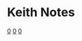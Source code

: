# Keith Notes

[0](/401/knotes/c8-labBackpackSC.md)
[0](/401/knotes/c9-exampleQueries.md)
[0](/401/knotes/c9-LINQ-Select.md)

